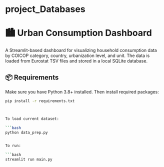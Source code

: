 # project_Databases

# 🏙️ Urban Consumption Dashboard

A Streamlit-based dashboard for visualizing household consumption data by COICOP category, country, urbanization level, and unit. The data is loaded from Eurostat TSV files and stored in a local SQLite database.

## 📦 Requirements

Make sure you have Python 3.8+ installed. Then install required packages:

```bash
pip install -r requirements.txt



To load current dataset:

```bash
python data_prep.py


To run:

```bash
streamlit run main.py
